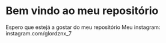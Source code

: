 # Bem vindo ao meu repositório
Espero que estejá a gostar do meu repositório
Meu instagram: instagram.com/glordznx_7